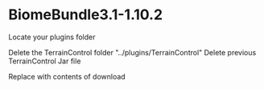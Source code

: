 ﻿# BiomeBundle3.1-1.10.2

Locate your plugins folder

Delete the TerrainControl folder "../plugins/TerrainControl"
Delete previous TerrainControl Jar file

Replace with contents of download

